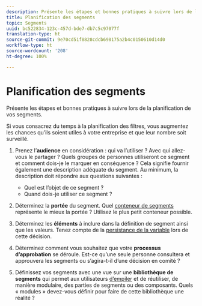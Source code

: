 ```yaml
---
description: Présente les étapes et bonnes pratiques à suivre lors de la planification de vos segments.
title: Planification des segments
topic: Segments
uuid: bc522834-123c-457d-bde7-db7c5c97077f
translation-type: ht
source-git-commit: 9e70cd51f8828cdcb698175a2b4c0150610d14d0
workflow-type: ht
source-wordcount: '208'
ht-degree: 100%

---
```



# Planification des segments

Présente les étapes et bonnes pratiques à suivre lors de la planification de vos segments.

Si vous consacrez du temps à la planification des filtres, vous augmentez les chances qu’ils soient utiles à votre entreprise et que leur nombre soit surveillé.

1. Prenez l’**audience** en considération : qui va l’utiliser ? Avec qui allez-vous le partager ? Quels groupes de personnes utiliseront ce segment et comment dois-je le marquer en conséquence ? Cela signifie fournir également une description adéquate du segment. Au minimum, la description doit répondre aux questions suivantes :

   * Quel est l’objet de ce segment ?
   * Quand dois-je utiliser ce segment ?

1. Déterminez la **portée** du segment. Quel [conteneur de segments](/help/components/segmentation/seg-overview.md) représente le mieux la portée ? Utilisez le plus petit conteneur possible.

1. Déterminez les **éléments** à inclure dans la définition de segment ainsi que les valeurs. Tenez compte de la [persistance de la variable](/help/components/segmentation/seg-overview.md) lors de cette décision.

1. Déterminez comment vous souhaitez que votre **processus d’approbation** se déroule. Est-ce qu’une seule personne consultera et approuvera les segments ou s’agira-t-il d’une décision en comité ?
1. Définissez vos segments avec une vue sur une **bibliothèque de segments** qui permet aux utilisateurs [d’empiler](/help/components/segmentation/segmentation-workflow/seg-build.md) et de réutiliser, de manière modulaire, des parties de segments ou des composants. Quels « modules » devez-vous définir pour faire de cette bibliothèque une réalité ?


